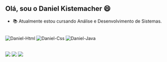 ## Olá, sou o Daniel Kistemacher 😄
- 📚 Atualmente estou cursando Análise e Desenvolvimento de Sistemas.
<div style="display: inline_block"><br>
  <img align="center" alt="Daniel-Html" src="https://img.shields.io/badge/HTML5-E34F26?style=for-the-badge&logo=html5&logoColor=white">
  <img align="center" alt="Daniel-Css"  src="https://img.shields.io/badge/CSS3-1572B6?style=for-the-badge&logo=css3&logoColor=white">
  <img align="center" alt="Daniel-Java" src="https://img.shields.io/badge/Java-ED8B00?style=for-the-badge&logo=java&logoColor=white">
</div>
<br>
<br>
<div>
  <a href = "mailto:danielkistemacher@gmail.com"><img src="https://img.shields.io/badge/Gmail-D14836?style=for-the-badge&logo=gmail&logoColor=white" target="_blank"></a>
  <a href="https://www.linkedin.com/in/daniel-kistemacher-da-silva-525422219" target="_blank"><img src="https://img.shields.io/badge/-LinkedIn-%230077B5?style=for-the-badge&logo=linkedin&logoColor=white" target="_blank"></a>
  <a href="https://instagram.com/danikistemacher" target="_blank"><img src="https://img.shields.io/badge/-Instagram-%23E4405F?style=for-the-badge&logo=instagram&logoColor=white" target="_blank"></a>   
</div>
<!---
DanielKistemacher/DanielKistemacher is a ✨ special ✨ repository because its `README.md` (this file) appears on your GitHub profile.
You can click the Preview link to take a look at your changes.
--->
